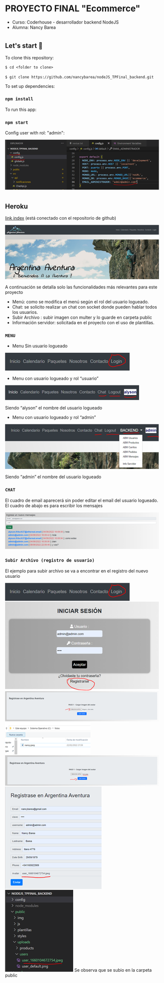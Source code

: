 # PROYECTO FINAL  "Ecommerce"
- Curso: Coderhouse - desarrollador backend NodeJS
- Alumna: Nancy Barea
#
## Let's start 🚀

To clone this repository:

```
$ cd <folder to clone>

$ git clone https://github.com/nancybarea/nodeJS_TPFinal_backend.git

```

To set up dependencies:
### `npm install`

To run this app:
### `npm start`

Config user with rol: "admin":

<img src='./readme/configAdmin.png' alt='config admin'/>

#
## Heroku
[link index](https://ecommerce-bac.herokuapp.com/web/)
(está conectado con el repositorio de github)

<img src='./readme/heroku.png' alt='config admin'/>


A continuación se detalla solo las funcionalidades más relevantes para este proyecto
- Menú: como se modifica el menú según el rol del usuario logueado.
- Chat: se solicito realizar un chat con socket donde pueden hablar todos los usuarios.
- Subir Archivo : subir imagen con multer y lo guarde en carpeta public
- Información servidor: solicitada en el proyecto con el uso de plantillas.

### `MENU`
- Menu Sin usuario logueado

<img src='./readme/heroku_menuLogin.png' alt='menu sin logueo'/>

- Menu con usuario logueado y rol “usuario”

<img src='./readme/heroku_menuRolUsuario.png' alt='menu sin logueo'/>

Siendo “alyson” el nombre del usuario logueado

- Menu con usuario logueado y rol “admin”

<img src='./readme/heroku_menuRolAdmin.png' alt='menu sin logueo'/>

Siendo “admin” el nombre del usuario logueado

### `CHAT`
El cuadro de email aparecerá sin poder editar el email del usuario logueado.
El cuadro de abajo es para escribir los mensajes

<img src='./readme/heroku_chat.png' alt='chat'/>

### `Subir Archivo (registro de usuario)`
El ejemplo para subir archivo se va a encontrar en el registro del nuevo usuario

<img src='./readme/heroku_menuLogin.png' alt='registrarse paso 1'/>

<img src='./readme/heroku_linkRegistrase.png' alt='registrarse paso 2'/>

<img src='./readme/heroku_subirArchivo.png' alt='registrarse paso 3'/>

<img src='./readme/heroku_subirArchivo2.png' alt='registrarse paso 4'/>

<img src='./readme/heroku_subirArchivo3.png' alt='registrarse paso 5'/>

<img src='./readme/heroku_formRegistrarse.png' alt='registrarse paso 6'/>

<img src='./readme/vsc_uploadUser.png' alt='vsc upload'/>
Se observa que se subio en la carpeta public
